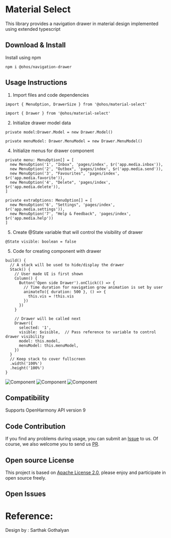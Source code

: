 # Material Select

This library provides a navigation drawer in material design implemented using extended typescript

## Download & Install

Install using npm

```npm i @ohos/navigation-drawer```

## Usage Instructions

1. Import files and code dependencies

```ets
import { MenuOption, DrawerSize } from '@ohos/material-select'

import { Drawer } from '@ohos/material-select'
```

2. Initialize drawer model data

```
private model:Drawer.Model = new Drawer.Model()

private menuModel: Drawer.MenuModel = new Drawer.MenuModel()
```

4. Initialize menus for drawer component

```
private menu: MenuOption[] = [
  new MenuOption('1', "Inbox", 'pages/index', $r('app.media.inbox')),
  new MenuOption('2', "Outbox", 'pages/index', $r('app.media.send')),
  new MenuOption('3', "Favourites", 'pages/index', $r('app.media.favorite')),
  new MenuOption('4', "Delete", 'pages/index', $r('app.media.delete')),
]

private extraOptions: MenuOption[] = [
  new MenuOption('6', "Settings", 'pages/index', $r('app.media.settings')),
  new MenuOption('7', "Help & Feedback", 'pages/index', $r('app.media.help'))
]
```

5. Create @State variable that will control the visibility of drawer

```
@State visible: boolean = false
```

5. Code for creating component with drawer

```
build() {
  // A stack will be used to hide/display the drawer
  Stack() {
    // User made UI is first shown
    Column() {
      Button('Open side Drawer').onClick(() => {
        // Time duration for navigation grow animation is set by user
        animateTo({ duration: 500 }, () => {
          this.vis = !this.vis
        })
      })
    }

    // Drawer will be called next
    Drawer({
      selected: '1',
      visible: $visible,  // Pass reference to variable to control drawer visibility
      model: this.model,
      menuModel: this.menuModel,
    })
  }
  // Keep stack to cover fullscreen
  .width('100%')
  .height('100%')
}
```

![Component](screenshots/drawer_small.png)
![Component](screenshots/drawer_medium.png)
![Component](screenshots/drawer_big.png)

## Compatibility

Supports OpenHarmony API version 9

## Code Contribution

If you find any problems during usage, you can submit an [Issue](https://github.com/Applib-OpenHarmony/NavigationDrawer/issues) to us. Of course, we also welcome you to send us [PR](https://github.com/Applib-OpenHarmony/NavigationDrawer/pulls).

## Open source License

This project is based
on [Apache License 2.0](https://github.com/Applib-OpenHarmony/NavigationDrawer/blob/main/LICENSE), please enjoy and
participate in open source freely.

## Open Issues


# Reference:

Design by : Sarthak Gothalyan